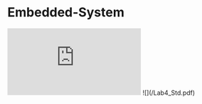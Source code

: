 # Embedded-System
<embed src="https://github.com/Rachapon23/Embedded-System/blob/main" type="application/pdf">
![](/Lab4_Std.pdf)
